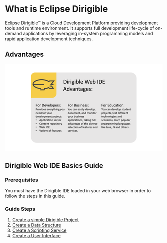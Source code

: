 # What is Eclipse Dirigible
Eclipse Dirigible™ is a Cloud Development Platform providing development tools and runtime environment. It supports full development life-cycle of on-demand applications by leveraging in-system programming models and rapid application development techniques.

## Advantages
![Advantages Infographic](../Infographic/Infographic.png)

## Dirigible Web IDE Basics Guide

### Prerequisites
You must have the Dirigible IDE loaded in your web browser in order to follow the steps in this guide.

### Guide Steps
1. [Create a simple Dirigible Project](create_project.md)
2. [Create a Data Structure](data_structures.md)
3. [Create a Scripting Service](scripting_service.md)
4. [Create a User Interface](user_interface.md)